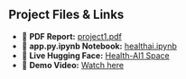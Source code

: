 ## Project Files & Links

- 📄 **PDF Report:** [project1.pdf](project1.pdf)
- 📓 **app.py.ipynb Notebook:** [healthai.ipynb](healthai.ipynb)
- 🤖 **Live Hugging Face:** [Health-AI1 Space](https://huggingface.co/spaces/RAJASEKAR1/health-ai1)
- 🎥 **Demo Video:** [Watch here](https://github.com/23ucs580-spec/HEALTHI-AI-222003/releases/download/v1.0.0/demo.vedio.1.1.mp4)


